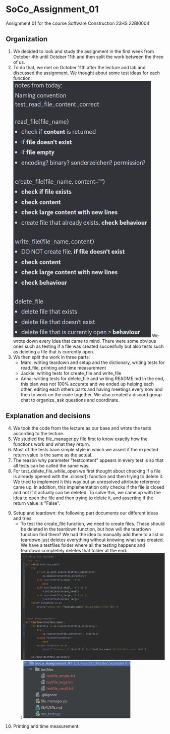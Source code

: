 # SoCo_Assignment_01
Assignment 01 for the course Software Construction 23HS 22BI0004

## Organization
1. We decided to look and study the assignment in the first week from October 4th until October 11th and then split the
   work between the three of us.
2. To do that, we met on October 11th after the lecture and lab and discussed the assignment. We thought about some test
   ideas for each function: ![img.png](img.png) We wrote down every idea that came to mind. There were some obvious ones
   such as testing if a file was created succesfully but also tests such as deleting a file that is currently open.
3. We then split the work in three parts:
    - Marc: writing teardown and setup and the dictionary, writing tests for read_file, printing and time measurement
    - Jackie: writing tests for create_file and write_file
    - Anna: writing tests for delete_file and writing README.md
   In the end, this plan was not 100% accurate and we ended up helping each other, editing each others
   parts and having meetings every now and then to work on the code together.
   We also created a discord group chat to organize, ask questions and coordinate.

## Explanation and decisions
4. We took the code from the lecture as our base and wrote the tests according to the lecture.
5. We studied the file_manager.py file first to know exactly how the functions work and what they return.
6. Most of the tests have simple style in which we assert if the expected return value is the same as the actual.
7. The reason why parameter "testcontent" appears in every test is so that all tests can be called the same way.
8. For test_delete_file_while_open we first thought about checking if a file is already opened with the .closed()
   function and then trying to delete it. We tried to implement it this way but an unresolved attribute reference came
   up. In addition, this implementation only checks if the file is closed and not if it actually can be deleted. To
   solve this, we came up with the idea to open the file and then trying to delete it, and asserting if the return
   value is "False".
<!--- insert special cases from Jackie and Marc -->
9. Setup and teardown: the following part documents our different ideas and tries
    - To test the create_file function, we need to create files. These should be deleted in the teardown function, but
      how will the teardown function find them? We had the idea to manually add them to a list or teardown just deletes
      everything without knowing what was created. We have a testfiles folder where all the testing happens and teardown
      completely deletes that folder at the end: ![img_1.png](img_1.png); ![img_2.png](img_2.png)
<!--- add the other teardowns and setups -->
10. Printing and time measurement:
<!--- Marc's part -->


<!--- Format anpassen: Fliesstext und einzelne Abschnitte -->